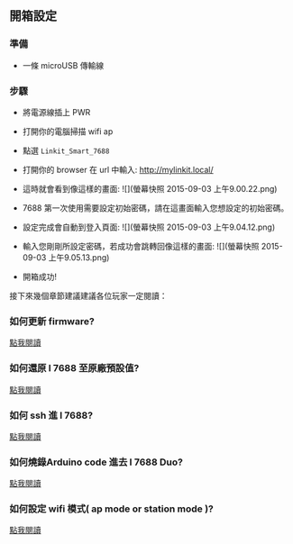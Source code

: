 ## 開箱設定

### 準備
* 一條 microUSB 傳輸線

### 步驟

* 將電源線插上 PWR 
* 打開你的電腦掃描 wifi ap
* 點選 `Linkit_Smart_7688`
* 打開你的 browser 在 url 中輸入: http://mylinkit.local/
* 這時就會看到像這樣的畫面:
    ![](螢幕快照 2015-09-03 上午9.00.22.png)
* 7688 第一次使用需要設定初始密碼，請在這畫面輸入您想設定的初始密碼。
    
* 設定完成會自動到登入頁面:
    ![](螢幕快照 2015-09-03 上午9.04.12.png)
* 輸入您剛剛所設定密碼，若成功會跳轉回像這樣的畫面:
    ![](螢幕快照 2015-09-03 上午9.05.13.png)

* 開箱成功!

接下來幾個章節建議建議各位玩家一定閱讀：

### 如何更新 firmware?

[點我閱讀](/)

### 如何還原 l 7688 至原廠預設值?

[點我閱讀](/)

### 如何 ssh 進 l 7688?

[點我閱讀](/)

### 如何燒錄Arduino code 進去 l 7688 Duo?

[點我閱讀](/)

### 如何設定 wifi 模式( ap mode or station mode )?

[點我閱讀](/)
